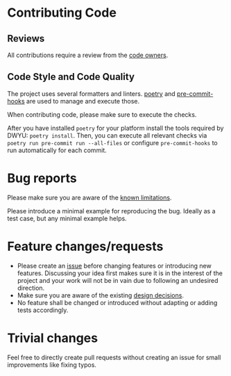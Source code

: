 # Contributing Code

## Reviews

All contributions require a review from the [code owners](.github/CODEOWNERS).

## Code Style and Code Quality

The project uses several formatters and linters. [poetry](https://github.com/python-poetry/poetry) and
[pre-commit-hooks](https://github.com/pre-commit/pre-commit-hooks) are used to manage and execute those.

When contributing code, please make sure to execute the checks.

After you have installed `poetry` for your platform install the tools required by DWYU: `poetry install`.
Then, you can execute all relevant checks via `poetry run pre-commit run --all-files` or configure `pre-commit-hooks`
to run automatically for each commit.

# Bug reports

Please make sure you are aware of the [known limitations](https://github.com/martis42/depend_on_what_you_use#known-limitations).

Please introduce a minimal example for reproducing the bug.
Ideally as a test case, but any minimal example helps.

# Feature changes/requests

- Please create an [issue](https://github.com/martis42/depend_on_what_you_use/issues) before changing features or introducing new features.
  Discussing your idea first makes sure it is in the interest of the project and your work will not be in vain due to following an undesired direction.
- Make sure you are aware of the existing [design decisions](docs/design_decisions.md).
- No feature shall be changed or introduced without adapting or adding tests accordingly.

# Trivial changes

Feel free to directly create pull requests without creating an issue for small improvements like fixing typos.
